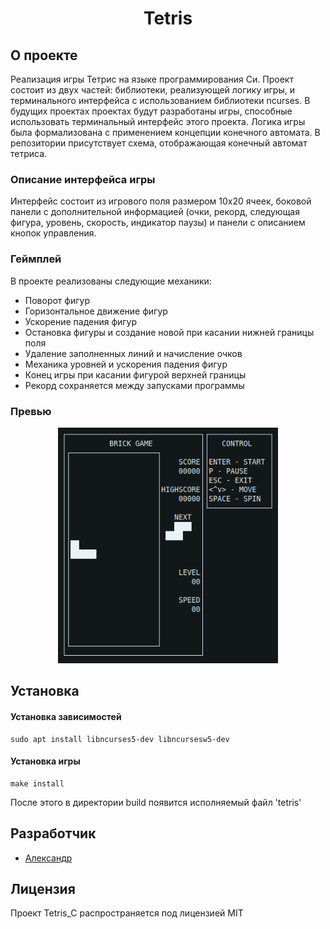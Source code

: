 <h1 align="center">Tetris</h1>

## О проекте
Реализация игры Тетрис на языке программирования Си. Проект состоит из двух частей:
библиотеки, реализующей логику игры, и терминального интерфейса с использованием библиотеки ncurses. В будущих проектах проектах будут разработаны игры, способные использовать терминальный интерфейс этого проекта.
Логика игры была формализована с применением концепции конечного автомата.
В репозитории присутствует схема, отображающая конечный автомат тетриса.

### Описание интерфейса игры
Интерфейс состоит из игрового поля размером 10х20 ячеек, боковой панели с дополнительной информацией (очки, рекорд, следующая фигура, уровень, скорость, индикатор паузы) и панели с описанием кнопок управления.

### Геймплей
В проекте реализованы следующие механики:
- Поворот фигур
- Горизонтальное движение фигур
- Ускорение падения фигур
- Остановка фигуры и создание новой при касании нижней границы поля
- Удаление заполненных линий и начисление очков
- Механика уровней и ускорения падения фигур
- Конец игры при касании фигурой верхней границы
- Рекорд сохраняется между запусками программы

### Превью
<div style="text-align: center;">
<img src="img/interface.gif" width="70%">
</div>

## Установка

#### Установка зависимостей
```
sudo apt install libncurses5-dev libncursesw5-dev
```

#### Установка игры
```
make install
```
После этого в директории build появится исполняемый файл 'tetris'

## Разработчик
- [Александр](https://github.com/Anchaus)

## Лицензия
Проект Tetris_C распространяется под лицензией MIT
